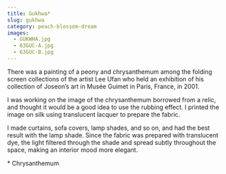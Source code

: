 ```yaml
---
title: Gukhwa*
slug: gukhwa
category: peach-blossom-dream
images:
  - GUKWHA.jpg
  - 63GUC-A.jpg
  - 63GUC-B.jpg
---
```


There was a painting of a peony and chrysanthemum among the folding screen collections of the artist Lee Ufan who held an exhibition of his collection of Joseon’s art in Musée Guimet in Paris, France, in 2001.

I was working on the image of the chrysanthemum borrowed from a relic, and thought it would be a good idea to use the rubbing effect. I printed the image on silk using translucent lacquer to prepare the fabric.

I made curtains, sofa covers, lamp shades, and so on, and had the best result with the lamp shade. Since the fabric was prepared with translucent dye, the light filtered through the shade and spread subtly throughout the space, making an interior mood more elegant.

&#x2A; Chrysanthemum
